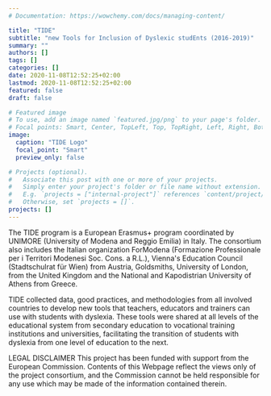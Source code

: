```yaml
---
# Documentation: https://wowchemy.com/docs/managing-content/

title: "TIDE"
subtitle: "new Tools for Inclusion of Dyslexic studEnts (2016-2019)"
summary: ""
authors: []
tags: []
categories: []
date: 2020-11-08T12:52:25+02:00
lastmod: 2020-11-08T12:52:25+02:00
featured: false
draft: false

# Featured image
# To use, add an image named `featured.jpg/png` to your page's folder.
# Focal points: Smart, Center, TopLeft, Top, TopRight, Left, Right, BottomLeft, Bottom, BottomRight.
image: 
  caption: "TIDE Logo"
  focal_point: "Smart"
  preview_only: false

# Projects (optional).
#   Associate this post with one or more of your projects.
#   Simply enter your project's folder or file name without extension.
#   E.g. `projects = ["internal-project"]` references `content/project/deep-learning/index.md`.
#   Otherwise, set `projects = []`.
projects: []
---
```

The TIDE program is a European Erasmus+ program coordinated by UNIMORE (University of Modena and Reggio Emilia) in Italy. The consortium also includes the Italian organization ForModena (Formazione Professionale per i Territori Modenesi Soc. Cons. a R.L.), Vienna's Education Council (Stadtschulrat für Wien) from Austria, Goldsmiths, University of London, from the United Kingdom and the National and Kapodistrian University of Athens from Greece. 

TIDE collected data, good practices, and methodologies from all involved countries to develop new tools that teachers, educators and trainers can use with students with dyslexia. These tools were shared at all levels of the educational system from secondary education to vocational training institutions and universities, facilitating the transition of students with dyslexia from one level of education to the next.

LEGAL DISCLAIMER
This project has been funded with support from the European Commission. Contents of this Webpage reflect the views only of the project consortium, and the Commission cannot be held responsible for any use which may be made of the information contained therein.